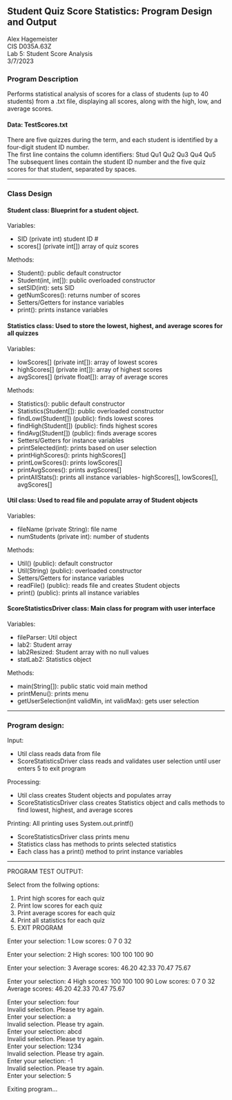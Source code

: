 
## Student Quiz Score Statistics: Program Design and Output

Alex Hagemeister  
CIS D035A.63Z  
Lab 5: Student Score Analysis  
3/7/2023  

### Program Description

Performs statistical analysis of scores for a class of students (up to 40 students) from a .txt file,
displaying all scores, along with the high, low, and average scores. 

#### Data: TestScores.txt

There are five quizzes during the term, and each student is identified by a four-digit student ID number.  
The first line contains the column identifiers: Stud Qu1 Qu2 Qu3 Qu4 Qu5  
The subsequent lines contain the student ID number and the five quiz scores for that student, separated by spaces.

---

### Class Design

#### Student class: Blueprint for a student object.

Variables:
- SID (private int) student ID #
- scores[] (private int[]) array of quiz scores

Methods:
- Student(): public default constructor
- Student(int, int[]): public overloaded constructor
- setSID(int): sets SID
- getNumScores(): returns number of scores
- Setters/Getters for instance variables
- print(): prints instance variables

#### Statistics class: Used to store the lowest, highest, and average scores for all quizzes

Variables:
- lowScores[] (private int[]): array of lowest scores
- highScores[] (private int[]): array of highest scores
- avgScores[] (private float[]): array of average scores

Methods:
- Statistics(): public default constructor
- Statistics(Student[]): public overloaded constructor
- findLow(Student[]) (public): finds lowest scores
- findHigh(Student[]) (public): finds highest scores
- findAvg(Student[]) (public): finds average scores
- Setters/Getters for instance variables
- printSelected(int): prints based on user selection
- printHighScores(): prints highScores[]
- printLowScores(): prints lowScores[]
- printAvgScores(): prints avgScores[]
- printAllStats(): prints all instance variables- highScores[], lowScores[], avgScores[]

#### Util class: Used to read file and populate array of Student objects

Variables:
- fileName (private String): file name
- numStudents (private int): number of students

Methods:
- Util() (public): default constructor
- Util(String) (public): overloaded constructor
- Setters/Getters for instance variables
- readFile() (public): reads file and creates Student objects
- print() (public): prints all instance variables

#### ScoreStatisticsDriver class: Main class for program with user interface

Variables:
- fileParser: Util object
- lab2: Student array
- lab2Resized: Student array with no null values
- statLab2: Statistics object

Methods:
- main(String[]): public static void main method
- printMenu(): prints menu
- getUserSelection(int validMin, int validMax): gets user selection

---

### Program design:

Input:
- Util class reads data from file
- ScoreStatisticsDriver class reads and validates user selection until user enters 5 to exit program

Processing:
- Util class creates Student objects and populates array
- ScoreStatisticsDriver class creates Statistics object and calls methods to find lowest, highest, and average scores

Printing: All printing uses System.out.printf()
- ScoreStatisticsDriver class prints menu
- Statistics class has methods to prints selected statistics
- Each class has a print() method to print instance variables

---

PROGRAM TEST OUTPUT:

Select from the follwing options: 
1. Print high scores for each quiz 
2. Print low scores for each quiz 
3. Print average scores for each quiz 
4. Print all statistics for each quiz 
5. EXIT PROGRAM 

Enter your selection: 1
Low scores: 0 7 0 32 

Enter your selection: 2
High scores: 100 100 100 90 

Enter your selection: 3
Average scores: 46.20 42.33 70.47 75.67 

Enter your selection: 4
High scores: 100 100 100 90 
Low scores: 0 7 0 32 
Average scores: 46.20 42.33 70.47 75.67 

Enter your selection: four  
Invalid selection. Please try again.  
Enter your selection: a  
Invalid selection. Please try again.  
Enter your selection: abcd  
Invalid selection. Please try again.   
Enter your selection: 1234  
Invalid selection. Please try again.   
Enter your selection: -1  
Invalid selection. Please try again.   
Enter your selection: 5  

Exiting program... 